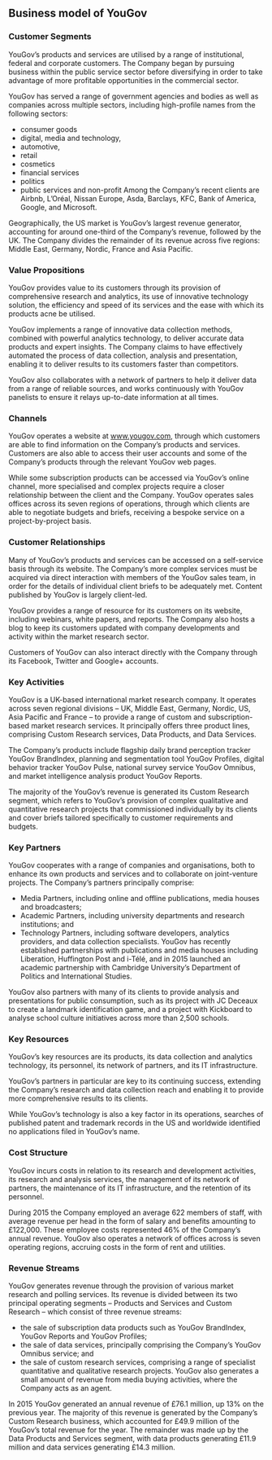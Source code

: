Business model of YouGov
------------------------

 ### Customer Segments

 YouGov’s products and services are utilised by a range of institutional, federal and corporate customers. The Company began by pursuing business within the public service sector before diversifying in order to take advantage of more profitable opportunities in the commercial sector.

 YouGov has served a range of government agencies and bodies as well as companies across multiple sectors, including high-profile names from the following sectors:

  * consumer goods
 * digital, media and technology,
 * automotive,
 * retail
 * cosmetics
 * financial services
 * politics
 * public services and non-profit
  Among the Company’s recent clients are Airbnb, L’Oréal, Nissan Europe, Asda, Barclays, KFC, Bank of America, Google, and Microsoft.

 Geographically, the US market is YouGov’s largest revenue generator, accounting for around one-third of the Company’s revenue, followed by the UK. The Company divides the remainder of its revenue across five regions: Middle East, Germany, Nordic, France and Asia Pacific.

 ### Value Propositions

 YouGov provides value to its customers through its provision of comprehensive research and analytics, its use of innovative technology solution, the efficiency and speed of its services and the ease with which its products acne be utilised.

 YouGov implements a range of innovative data collection methods, combined with powerful analytics technology, to deliver accurate data products and expert insights. The Company claims to have effectively automated the process of data collection, analysis and presentation, enabling it to deliver results to its customers faster than competitors.

 YouGov also collaborates with a network of partners to help it deliver data from a range of reliable sources, and works continuously with YouGov panelists to ensure it relays up-to-date information at all times.

 ### Channels

 YouGov operates a website at www.yougov.com, through which customers are able to find information on the Company’s products and services. Customers are also able to access their user accounts and some of the Company’s products through the relevant YouGov web pages.

 While some subscription products can be accessed via YouGov’s online channel, more specialised and complex projects require a closer relationship between the client and the Company. YouGov operates sales offices across its seven regions of operations, through which clients are able to negotiate budgets and briefs, receiving a bespoke service on a project-by-project basis.

 ### Customer Relationships

 Many of YouGov’s products and services can be accessed on a self-service basis through its website. The Company’s more complex services must be acquired via direct interaction with members of the YouGov sales team, in order for the details of individual client briefs to be adequately met. Content published by YouGov is largely client-led.

 YouGov provides a range of resource for its customers on its website, including webinars, white papers, and reports. The Company also hosts a blog to keep its customers updated with company developments and activity within the market research sector.

 Customers of YouGov can also interact directly with the Company through its Facebook, Twitter and Google+ accounts.

 ### Key Activities

 YouGov is a UK-based international market research company. It operates across seven regional divisions – UK, Middle East, Germany, Nordic, US, Asia Pacific and France – to provide a range of custom and subscription-based market research services. It principally offers three product lines, comprising Custom Research services, Data Products, and Data Services.

 The Company’s products include flagship daily brand perception tracker YouGov BrandIndex, planning and segmentation tool YouGov Profiles, digital behavior tracker YouGov Pulse, national survey service YouGov Omnibus, and market intelligence analysis product YouGov Reports.

 The majority of the YouGov’s revenue is generated its Custom Research segment, which refers to YouGov’s provision of complex qualitative and quantitative research projects that commissioned individually by its clients and cover briefs tailored specifically to customer requirements and budgets.

 ### Key Partners

 YouGov cooperates with a range of companies and organisations, both to enhance its own products and services and to collaborate on joint-venture projects. The Company’s partners principally comprise:

  * Media Partners, including online and offline publications, media houses and broadcasters;
 * Academic Partners, including university departments and research institutions; and
 * Technology Partners, including software developers, analytics providers, and data collection specialists.
  YouGov has recently established partnerships with publications and media houses including Liberation, Huffington Post and i-Télé, and in 2015 launched an academic partnership with Cambridge University’s Department of Politics and International Studies.

 YouGov also partners with many of its clients to provide analysis and presentations for public consumption, such as its project with JC Deceaux to create a landmark identification game, and a project with Kickboard to analyse school culture initiatives across more than 2,500 schools.

 ### Key Resources

 YouGov’s key resources are its products, its data collection and analytics technology, its personnel, its network of partners, and its IT infrastructure.

 YouGov’s partners in particular are key to its continuing success, extending the Company’s research and data collection reach and enabling it to provide more comprehensive results to its clients.

 While YouGov’s technology is also a key factor in its operations, searches of published patent and trademark records in the US and worldwide identified no applications filed in YouGov’s name.

 ### Cost Structure

 YouGov incurs costs in relation to its research and development activities, its research and analysis services, the management of its network of partners, the maintenance of its IT infrastructure, and the retention of its personnel.

 During 2015 the Company employed an average 622 members of staff, with average revenue per head in the form of salary and benefits amounting to £122,000. These employee costs represented 46% of the Company’s annual revenue. YouGov also operates a network of offices across is seven operating regions, accruing costs in the form of rent and utilities.

 ### Revenue Streams

 YouGov generates revenue through the provision of various market research and polling services. Its revenue is divided between its two principal operating segments – Products and Services and Custom Research – which consist of three revenue streams:

  * the sale of subscription data products such as YouGov BrandIndex, YouGov Reports and YouGov Profiles;
 * the sale of data services, principally comprising the Company’s YouGov Omnibus service; and
 * the sale of custom research services, comprising a range of specialist quantitative and qualitative research projects.
  YouGov also generates a small amount of revenue from media buying activities, where the Company acts as an agent.

 In 2015 YouGov generated an annual revenue of £76.1 million, up 13% on the previous year. The majority of this revenue is generated by the Company’s Custom Research business, which accounted for £49.9 million of the YouGov’s total revenue for the year. The remainder was made up by the Data Products and Services segment, with data products generating £11.9 million and data services generating £14.3 million.